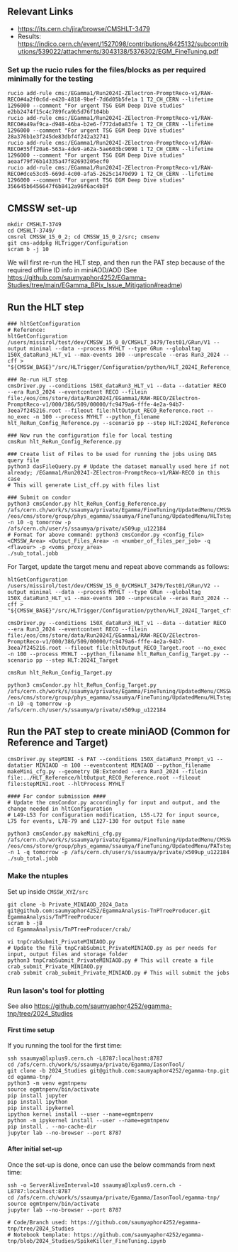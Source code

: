## Relevant Links
- https://its.cern.ch/jira/browse/CMSHLT-3479
- Results: https://indico.cern.ch/event/1527098/contributions/6425132/subcontributions/539022/attachments/3043138/5376302/EGM_FineTuning.pdf

### Set up the rucio rules for the files/blocks as per required minimally for the testing
```
rucio add-rule cms:/EGamma1/Run2024I-ZElectron-PromptReco-v1/RAW-RECO#4a2f0c6d-e420-4818-9bef-7d6d05b5fe1a 1 T2_CH_CERN --lifetime 1296000 --comment "For urgent TSG EGM Deep Dive studies"
e2bb2474f15c4c789fca9b5d76f104bb
rucio add-rule cms:/EGamma1/Run2024I-ZElectron-PromptReco-v1/RAW-RECO#a49af9ca-d948-46ba-b2e6-f772da0a83fe 1 T2_CH_CERN --lifetime 1296000 --comment "For urgent TSG EGM Deep Dive studies"
28a376b1e3f245de83dbf4f242a32741
rucio add-rule cms:/EGamma1/Run2024I-ZElectron-PromptReco-v1/RAW-RECO#35ff20a6-563a-4de9-a62a-5ae603bc9098 1 T2_CH_CERN --lifetime 1296000 --comment "For urgent TSG EGM Deep Dive studies"
aeaaf79f76b14335a47f82693205ecf0
rucio add-rule cms:/EGamma1/Run2024I-ZElectron-PromptReco-v1/RAW-RECO#dce53cd5-669d-4c00-afa5-2625c1470d99 1 T2_CH_CERN --lifetime 1296000 --comment "For urgent TSG EGM Deep Dive studies"
356645b6456647f6b8412a96f6ac4b8f
```

## CMSSW set-up
```
mkdir CMSHLT-3749
cd CMSHLT-3749/
cmsrel CMSSW_15_0_2; cd CMSSW_15_0_2/src; cmsenv
git cms-addpkg HLTrigger/Configuration
scram b -j 10
```

We will first re-run the HLT step, and then run the PAT step because of the required offline ID info in miniAOD/AOD (See https://github.com/saumyaphor4252/EGamma-Studies/tree/main/EGamma_BPix_Issue_Mitigation#readme)

## Run the HLT step
```
### hltGetConfiguration
# Reference:
hltGetConfiguration /users/missirol/test/dev/CMSSW_15_0_0/CMSHLT_3479/Test01/GRun/V1 --output minimal --data --process MYHLT --type GRun --globaltag 150X_dataRun3_HLT_v1 --max-events 100 --unprescale --eras Run3_2024 --cff > "${CMSSW_BASE}"/src/HLTrigger/Configuration/python/HLT_2024I_Reference_cff.py

### Re-run HLT step
cmsDriver.py --conditions 150X_dataRun3_HLT_v1 --data --datatier RECO --era Run3_2024 --eventcontent RECO --filein file:/eos/cms/store/data/Run2024I/EGamma1/RAW-RECO/ZElectron-PromptReco-v1/000/386/509/00000/fc9479a6-fffe-4e2a-94b7-3eea7f245216.root --fileout file:hltOutput_RECO_Reference.root --no_exec -n 100 --process MYHLT --python_filename hlt_ReRun_Config_Reference.py --scenario pp --step HLT:2024I_Reference

### Now run the configuration file for local testing
cmsRun hlt_ReRun_Config_Reference.py

### Create list of Files to be used for running the jobs using DAS query file
python3 dasFileQuery.py # Update the dataset manually used here if not already; /EGamma1/Run2024I-ZElectron-PromptReco-v1/RAW-RECO in this case
# This will generate List_cff.py with files list

### Submit on condor
python3 cmsCondor.py hlt_ReRun_Config_Reference.py /afs/cern.ch/work/s/ssaumya/private/Egamma/FineTuning/UpdatedMenu/CMSSW_15_0_2/src/HLT_Reference/ /eos/cms/store/group/phys_egamma/ssaumya/FineTuning/UpdatedMenu/HLTstep_RECO_RootFiles_Reference/ -n 10 -q tomorrow -p /afs/cern.ch/user/s/ssaumya/private/x509up_u122184
# Format for above command: python3 cmsCondor.py <config_file> <CMSSW_Area> <Output_Files_Area> -n <number_of_files_per_job> -q <flavour> -p <voms_proxy_area>
./sub_total.jobb
```

For Target, update the target menu and repeat above commands as follows:
```
hltGetConfiguration /users/missirol/test/dev/CMSSW_15_0_0/CMSHLT_3479/Test01/GRun/V2 --output minimal --data --process MYHLT --type GRun --globaltag 150X_dataRun3_HLT_v1 --max-events 100 --unprescale --eras Run3_2024 --cff > "${CMSSW_BASE}"/src/HLTrigger/Configuration/python/HLT_2024I_Target_cff.py

cmsDriver.py --conditions 150X_dataRun3_HLT_v1 --data --datatier RECO --era Run3_2024 --eventcontent RECO --filein file:/eos/cms/store/data/Run2024I/EGamma1/RAW-RECO/ZElectron-PromptReco-v1/000/386/509/00000/fc9479a6-fffe-4e2a-94b7-3eea7f245216.root --fileout file:hltOutput_RECO_Target.root --no_exec -n 100 --process MYHLT --python_filename hlt_ReRun_Config_Target.py --scenario pp --step HLT:2024I_Target

cmsRun hlt_ReRun_Config_Target.py

python3 cmsCondor.py hlt_ReRun_Config_Target.py /afs/cern.ch/work/s/ssaumya/private/Egamma/FineTuning/UpdatedMenu/CMSSW_15_0_2/src/HLT_Target/ /eos/cms/store/group/phys_egamma/ssaumya/FineTuning/UpdatedMenu/HLTstep_RECO_RootFiles_Target/ -n 10 -q tomorrow -p /afs/cern.ch/user/s/ssaumya/private/x509up_u122184
```

## Run the PAT step to create miniAOD (Common for Reference and Target)
```
cmsDriver.py stepMINI -s PAT --conditions 150X_dataRun3_Prompt_v1 --datatier MINIAOD -n 100 --eventcontent MINIAOD --python_filename makeMini_cfg.py --geometry DB:Extended --era Run3_2024 --filein file:../HLT_Reference/hltOutput_RECO_Reference.root --fileout file:stepMINI.root --hltProcess MYHLT

#### For condor submission ####
# Update the cmsCondor.py accordingly for input and output, and the change needed in hltConfiguration  
# L49-L53 for configuration modification, L55-L72 for input source, L75 for events, L78-79 and L127-130 for output file name

python3 cmsCondor.py makeMini_cfg.py /afs/cern.ch/work/s/ssaumya/private/Egamma/FineTuning/UpdatedMenu/CMSSW_15_0_2/src/PAT_Reference/ /eos/cms/store/group/phys_egamma/ssaumya/FineTuning/UpdatedMenu/PATstep_MINIAOD_RootFiles_Reference/ -n 1 -q tomorrow -p /afs/cern.ch/user/s/ssaumya/private/x509up_u122184
./sub_total.jobb
```

### Make the ntuples
Set up inside `CMSSW_XYZ/src`
```
git clone -b Private_MINIAOD_2024_Data git@github.com:saumyaphor4252/EgammaAnalysis-TnPTreeProducer.git EgammaAnalysis/TnPTreeProducer
scram b -j8
cd EgammaAnalysis/TnPTreeProducer/crab/

vi tnpCrabSubmit_PrivateMINIAOD.py
# Update the file tnpCrabSubmit_PrivateMINIAOD.py as per needs for input, output files and storage folder
python3 tnpCrabSubmit_PrivateMINIAOD.py # This will create a file crab_submit_Private_MINIAOD.py
crab submit crab_submit_Private_MINIAOD.py # This will submit the jobs
```

### Run Iason's tool for plotting

See also https://github.com/saumyaphor4252/egamma-tnp/tree/2024_Studies 

#### First time setup
If you running the tool for the first time: 
```
ssh ssaumya@lxplus9.cern.ch -L8787:localhost:8787
cd /afs/cern.ch/work/s/ssaumya/private/Egamma/IasonTool/
git clone -b 2024_Studies git@github.com:saumyaphor4252/egamma-tnp.git
cd egamma-tnp/
python3 -m venv egmtnpenv
source egmtnpenv/bin/activate
pip install jupyter
pip install ipython
pip install ipykernel
ipython kernel install --user --name=egmtnpenv
python -m ipykernel install --user --name=egmtnpenv
pip install . --no-cache-dir
jupyter lab --no-browser --port 8787
```

#### After initial set-up 
Once the set-up is done, once can use the below commands from next time:
```
ssh -o ServerAliveInterval=10 ssaumya@lxplus9.cern.ch -L8787:localhost:8787
cd /afs/cern.ch/work/s/ssaumya/private/Egamma/IasonTool/egamma-tnp/
source egmtnpenv/bin/activate
jupyter lab --no-browser --port 8787

# Code/Branch used: https://github.com/saumyaphor4252/egamma-tnp/tree/2024_Studies
# Notebook template: https://github.com/saumyaphor4252/egamma-tnp/blob/2024_Studies/SpikeKiller_FineTuning.ipynb
```
